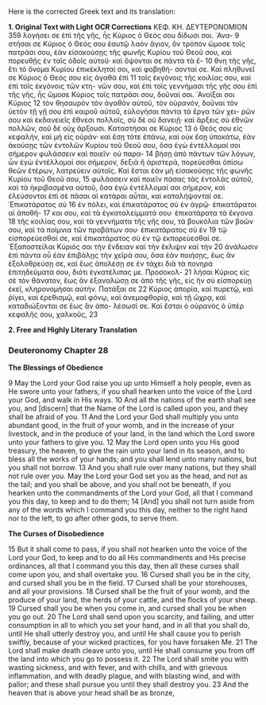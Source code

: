 Here is the corrected Greek text and its translation:

**1. Original Text with Light OCR Corrections**
ΚΕΦ. ΚΗ. ΔΕΥΤΕΡΟΝΟΜΙΟΝ 359
λογήσει σε ἐπὶ τῆς γῆς, ἧς Κύριος ὁ Θεός σου δίδωσι σοι. ᾽Ανα- 9
στήσαι σε Κύριος ὁ Θεός σου ἑαυτῷ λαὸν ἅγιον, ὃν τρόπον ὤμοσε
τοῖς πατράσι σου, ἐὰν εἰσακούσῃς τῆς φωνῆς Κυρίου τοῦ Θεοῦ σου,
καὶ πορευθῇς ἐν ταῖς ὁδοῖς αὐτοῦ· καὶ ὄψονται σε πάντα τὰ ἔ- 10
θνη τῆς γῆς, ἔτι τὸ ὄνομα Κυρίου ἐπικέκληταί σοι, καὶ φοβηθή-
σονταί σε. Καὶ πληθυνεῖ σε Κύριος ὁ Θεός σου εἰς ἀγαθὰ ἐπὶ 11
τοῖς ἐκγόνοις τῆς κοιλίας σου, καὶ ἐπὶ τοῖς ἐκγόνοις τῶν κτη-
νῶν σου, καὶ ἐπὶ τοῖς γεννήμασι τῆς γῆς σου ἐπὶ τῆς γῆς, ἧς
ὤμοσε Κύριος τοῖς πατράσι σου, δοῦναί σοι. ᾽Ανοίξαι σοι Κύριος 12
τὸν θησαυρόν τὸν ἀγαθὸν αὐτοῦ, τὸν οὐρανόν, δοῦναι τὸν ὑετὸν
τῇ γῇ σου ἐπὶ καιροῦ αὐτοῦ, εὐλογήσαι πάντα τὰ ἔργα τῶν χει-
ρῶν σου καὶ ἐκδανειεῖς ἔθνεσι πολλοῖς, σὺ δὲ οὐ δανειῇ· καὶ ἄρξεις
σὺ ἐθνῶν πολλῶν, σοῦ δὲ οὐχ ἄρξουσι. Καταστήσαι σε Κύριος 13
ὁ Θεός σου εἰς κεφαλήν, καὶ μὴ εἰς οὐράν· καὶ ἔσῃ τότε ἐπάνω,
καὶ οὐκ ἔσῃ ὑποκάτω, ἐὰν ἀκούσῃς τῶν ἐντολῶν Κυρίου τοῦ Θεοῦ
σου, ὅσα ἐγὼ ἐντέλλομαί σοι σήμερον φυλάσσειν καὶ ποιεῖν· οὐ παρα- 14
βήσῃ ἀπὸ πάντων τῶν λόγων, ὧν ἐγὼ ἐντέλλομαί σοι σήμερον,
δεξιὰ ἢ ἀριστερά, πορεύεσθαι ὀπίσω θεῶν ἑτέρων, λατρεύειν αὐτοῖς.
Καὶ ἔσται ἐὰν μὴ εἰσακούσῃς τῆς φωνῆς Κυρίου τοῦ Θεοῦ σου, 15
φυλάσσειν καὶ ποιεῖν πάσας τὰς ἐντολὰς αὐτοῦ, καὶ τὰ ἠκριβασμένα
αὐτοῦ, ὅσα ἐγὼ ἐντέλλομαί σοι σήμερον, καὶ ἐλεύσονται ἐπὶ σὲ
πᾶσαι αἱ κατάραι αὗται, καὶ καταλήψονταί σε. ᾽Επικατάρατος σὺ 16
ἐν πόλει, καὶ ἐπικατάρατος σὺ ἐν ἀγρῷ· ἐπικατάρατοι αἱ ἀποθῆ- 17
και σου, καὶ τὰ ἐγκαταλείμματά σου· ἐπικατάρατα τὰ ἔκγονα 18
τῆς κοιλίας σου, καὶ τὰ γεννήματα τῆς γῆς σου, τὰ βουκόλια τῶν
βοῶν σου, καὶ τὰ ποίμνια τῶν προβάτων σου· ἐπικατάρατος σὺ ἐν 19
τῷ εἰσπορεύεσθαί σε, καὶ ἐπικατάρατος σὺ ἐν τῷ ἐκπορεύεσθαί σε.
᾽Εξαποστείλαι Κύριός σοι τὴν ἔνδειαν καὶ τὴν ἔκλιψιν καὶ τὴν 20
ἀνάλωσιν ἐπὶ πάντα οὗ ἐὰν ἐπιβάλῃς τὴν χεῖρά σου, ὅσα ἐὰν
ποιήσῃς, ἕως ἂν ἐξολοθρεύσῃ σε, καὶ ἕως ἀπολέσῃ σε ἐν τάχει
διὰ τὰ πονηρὰ ἐπιτηδεύματά σου, διότι ἐγκατέλιπας με. Προσοκολ- 21
λήσαι Κύριος εἰς σὲ τὸν θάνατον, ἕως ἂν ἐξαναλώσῃ σε ἀπὸ τῆς
γῆς, εἰς ἣν σὺ εἰσπορεύῃ ἐκεῖ, κληρονομήσαι αὐτήν. Πατάξαι σε 22
Κύριος ἀπορία, καὶ πυρετῷ, καὶ ῥίγει, καὶ ἐρεθισμῷ, καὶ φόνῳ,
καὶ ἀνεμοφθορίᾳ, καὶ τῇ ὤχρᾳ, καὶ καταδιώξονται σε ἕως ἂν ἀπο-
λέσωσί σε. Καὶ ἔσται ὁ οὐρανὸς ὁ ὑπὲρ κεφαλῆς σου, χαλκοῦς, 23

**2. Free and Highly Literary Translation**

### Deuteronomy Chapter 28

**The Blessings of Obedience**

9 May the Lord your God raise you up unto Himself a holy people, even as He swore unto your fathers, if you shall hearken unto the voice of the Lord your God, and walk in His ways.
10 And all the nations of the earth shall see you, and [discern] that the Name of the Lord is called upon you, and they shall be afraid of you.
11 And the Lord your God shall multiply you unto abundant good, in the fruit of your womb, and in the increase of your livestock, and in the produce of your land, in the land which the Lord swore unto your fathers to give you.
12 May the Lord open unto you His good treasury, the heaven, to give the rain unto your land in its season, and to bless all the works of your hands; and you shall lend unto many nations, but you shall not borrow.
13 And you shall rule over many nations, but they shall not rule over you. May the Lord your God set you as the head, and not as the tail; and you shall be above, and you shall not be beneath, if you hearken unto the commandments of the Lord your God, all that I command you this day, to keep and to do them;
14 [And] you shall not turn aside from any of the words which I command you this day, neither to the right hand nor to the left, to go after other gods, to serve them.

**The Curses of Disobedience**

15 But it shall come to pass, if you shall not hearken unto the voice of the Lord your God, to keep and to do all His commandments and His precise ordinances, all that I command you this day, then all these curses shall come upon you, and shall overtake you.
16 Cursed shall you be in the city, and cursed shall you be in the field.
17 Cursed shall be your storehouses, and all your provisions.
18 Cursed shall be the fruit of your womb, and the produce of your land, the herds of your cattle, and the flocks of your sheep.
19 Cursed shall you be when you come in, and cursed shall you be when you go out.
20 The Lord shall send upon you scarcity, and failing, and utter consumption in all to which you set your hand, and in all that you shall do, until He shall utterly destroy you, and until He shall cause you to perish swiftly, because of your wicked practices, for you have forsaken Me.
21 The Lord shall make death cleave unto you, until He shall consume you from off the land into which you go to possess it.
22 The Lord shall smite you with wasting sickness, and with fever, and with chills, and with grievous inflammation, and with deadly plague, and with blasting wind, and with pallor; and these shall pursue you until they shall destroy you.
23 And the heaven that is above your head shall be as bronze,